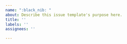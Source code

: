 ```yaml
---
name: ":black_nib: "
about: Describe this issue template's purpose here.
title: ''
labels: ''
assignees: ''

---
```



